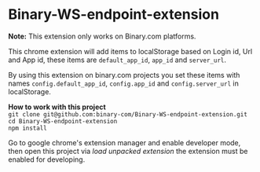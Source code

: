 # Binary-WS-endpoint-extension

<b>Note:</b>
This extension only works on Binary.com platforms.

This chrome extension will add items to localStorage based on Login id, Url and App id, these items are `default_app_id`, `app_id` and `server_url`.

By using this extension on binary.com projects you set these items with names `config.default_app_id`, `config.app_id` and `config.server_url` in localStorage.

<b>How to work with this project</b></br>
`git clone git@github.com:binary-com/Binary-WS-endpoint-extension.git` </br>
`cd Binary-WS-endpoint-extension` </br>
`npm install` </br>

Go to google chrome's extension manager and enable developer mode, then open this project via <i>load unpacked extension</i>
the extension must be enabled for developing.
